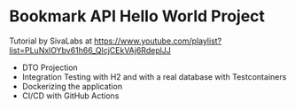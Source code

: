 # Bookmark API Hello World Project

Tutorial by SivaLabs at https://www.youtube.com/playlist?list=PLuNxlOYbv61h66_QlcjCEkVAj6RdeplJJ

- DTO Projection
- Integration Testing with H2 and with a real database with Testcontainers
- Dockerizing the application
- CI/CD with GitHub Actions
